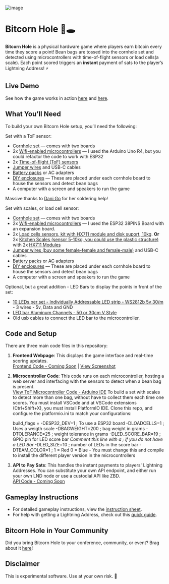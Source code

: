 ![image](https://github.com/user-attachments/assets/6203ecbb-de3d-4308-81ec-74ea63075224)

# Bitcorn Hole 🌽🕳️

**Bitcorn Hole** is a physical hardware game where players earn bitcoin every time they score a point! Bean bags are tossed into the cornhole set and detected using microcontrollers with time-of-flight sensors or load cells(a scale). Each point scored triggers an **instant** payment of sats to the player’s Lightning Address! ⚡

## Live Demo
See how the game works in action [here](https://x.com/D_plus__plus/status/1807889900093821104) and [here](https://x.com/D_plus__plus/status/1845504750739218734).

## What You’ll Need

To build your own Bitcorn Hole setup, you’ll need the following:

Set with a ToF sensor:
- [Cornhole set](https://www.amazon.com/dp/B07S1PYYTV) — comes with two boards
- 2x [Wifi-enabled microcontrollers](https://www.amazon.com/dp/B0C8V88Z9D) —
  I used the Arduino Uno R4, but you could refactor the code to work with ESP32
- 2x [Time-of-flight (ToF) sensors](https://a.co/d/5bQHzve)
- [Jumper wires](https://www.amazon.com/California-JOS-Breadboard-Optional-Multicolored/dp/B0BRTJQZRD) and USB-C cables
- [Battery packs](https://www.amazon.com/gp/product/B08LH26PFT) or AC adapters
- [DIY enclosures](ENCLOSURES.md) —
  These are placed under each cornhole board to house the sensors and detect bean bags
- A computer with a screen and speakers to run the game

Massive thanks to [Dani Go](https://www.youtube.com/@bitcoineando) for her soldering help!

Set with scales, or load cell sensor:
- [Cornhole set](https://www.amazon.com/dp/B07S1PYYTV) — comes with two boards
- 2x [Wifi-enabled microcontrollers](https://pt.aliexpress.com/item/1005006389637966.html?channel=twinner) —
  I used the ESP32 38PINS Board with an expansion board.
- 2x [Load cells sensors, kit with HX711 module and disk suport, 10kg](https://s.click.aliexpress.com/e/_m0FvR6F). **Or** 2x [Kitchen Scales (sensor 5-10kg, you could use the plastic structure)](https://s.click.aliexpress.com/e/_m00y0y3) with 2x [HX711 Modules](https://s.click.aliexpress.com/e/_mNYNK8j)
- [Jumper wires (buy some female-female and female-male)](https://www.amazon.com/California-JOS-Breadboard-Optional-Multicolored/dp/B0BRTJQZRD) and USB-C cables
- [Battery packs](https://www.amazon.com/gp/product/B08LH26PFT) or AC adapters
- [DIY enclosures](ENCLOSURES.md) —
  These are placed under each cornhole board to house the sensors and detect bean bags
- A computer with a screen and speakers to run the game

Optional, but a great addition - LED Bars to display the points in front of the set:
- [10 LEDs per set - Individually Addressable LED strip - WS2812b 5v 30/m](https://s.click.aliexpress.com/e/_msIFqu7) - 3 wires - 5v, Data and GND
- [LED bar Aluminum Channels - 50 or 30cm V Style](https://s.click.aliexpress.com/e/_mLCfd0P)
- Old usb cables to connect the LED bar to the microcontroller.
  

## Code and Setup

There are three main code files in this repository:

1. **Frontend Webpage**: This displays the game interface and real-time scoring updates.  
   [Frontend Code - Coming Soon](#link-to-frontend-code) | [View Screenshot](https://github.com/dplusplus1024/bitcorn-hole/blob/main/screenshot.png)

2. **Microcontroller Code**: This code runs on each microcontroller, hosting a web server and interfacing with the sensors to detect when a bean bag is present.  
   [View ToF Microcontroller Code - Arduino IDE](https://github.com/nitroxgas/bitcorn-hole/blob/main/src/microcontroller_webserver_with_tof/microcontroller_webserver_with_tof.ino)
   To build a set with scales to detect more than one bag, without have to collect them each time one scores. You must install VSCode and at VSCode extensions (Ctrl+Shift+X), you must install PlatformIO IDE.
   Clone this repo, and configure the platformio.ini to match your configurations:
   
   build_flags =
      	   -DESP32_DEV=1 ; To use a ESP32 board
   	   -DLOADCELLS=1 ; Uses a weigth scale
   	   -DBAGWEIGHT=200 ; bag weight in grams
   	   -DTOLERANCE=25 ; weight tolerance in grams
   	   -DLED_SCORE_BAR=19 ; GPIO pin for LED score bar *Comment this line with a ; if you do not have a LED Bar*
   	   -DLED_SIZE=10 ; number of LEDs in the score bar
   	   -DTEAM_COLOR=1 ; 1 = Red 0 = Blue - You must change this and compile to install the different player version in the microcontrollers
   

5. **API to Pay Sats**: This handles the instant payments to players' Lightning Addresses. You can substitute your own API endpoint, and either run your own LND node or use a custodial API like ZBD.  
   [API Code - Coming Soon](#link-to-api-code)

## Gameplay Instructions

- For detailed gameplay instructions, view the [instruction sheet](INSTRUCTIONS.md).
- For help with getting a Lightning Address, check out this [quick guide](LIGHTNING.md).

## Bitcorn Hole in Your Community

Did you bring Bitcorn Hole to your conference, community, or event? Brag about it [here](COMMUNITY.md)!

## Disclaimer

This is experimental software. Use at your own risk. 🌽

